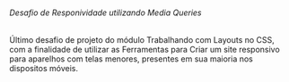 ###### Desafio de Responividade utilizando Media Queries ####

Último desafio de projeto do módulo Trabalhando com Layouts no CSS, com a finalidade de utilizar as Ferramentas para Criar um site responsivo para aparelhos com telas menores, presentes em sua maioria nos dispositos móveis.